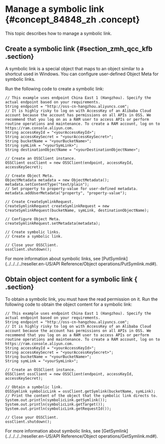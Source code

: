 # Manage a symbolic link {#concept_84848_zh .concept}

This topic describes how to manage a symbolic link.

## Create a symbolic link {#section_zmh_qcc_kfb .section}

A symbolic link is a special object that maps to an object similar to a shortcut used in Windows. You can configure user-defined Object Meta for symbolic links.

Run the following code to create a symbolic link:

```language-java
// This example uses endpoint China East 1 (Hangzhou). Specify the actual endpoint based on your requirements.
String endpoint = "http://oss-cn-hangzhou.aliyuncs.com";
// It is highly risky to log on with AccessKey of an Alibaba Cloud account because the account has permissions on all APIs in OSS. We recommend that you log on as a RAM user to access APIs or perform routine operations and maintenance. To create a RAM account, log on to https://ram.console.aliyun.com.
String accessKeyId = "<yourAccessKeyId>";
String accessKeySecret = "<yourAccessKeySecret>";
String bucketName = "<yourBucketName>";
String symLink = "<yourSymLink>";
String destinationObjectName = "<yourDestinationObjectName>";

// Create an OSSClient instance.
OSSClient ossClient = new OSSClient(endpoint, accessKeyId, accessKeySecret);

// Create Object Meta.
ObjectMetadata metadata = new ObjectMetadata();
metadata.setContentType("text/plain");
// Set property to property-value for user-defined metadata.
metadata.addUserMetadata("property", "property-value");

// Create CreateSymlinkRequest.
CreateSymlinkRequest createSymlinkRequest = new CreateSymlinkRequest(bucketName, symLink, destinationObjectName);

// Configure Object Meta.
createSymlinkRequest.setMetadata(metadata);

// Create symbolic links.
// Create a symbolic link.

// Close your OSSClient.
ossClient.shutdown();

```

For more information about symbolic links, see [PutSymlink](../../../../reseller.en-US/API Reference/Object operations/PutSymlink.md#).

## Obtain object content for a symbolic link { .section}

To obtain a symbolic link, you must have the read permission on it. Run the following code to obtain the object content for a symbolic link:

```language-java
// This example uses endpoint China East 1 (Hangzhou). Specify the actual endpoint based on your requirements.
String endpoint = "http://oss-cn-hangzhou.aliyuncs.com";
// It is highly risky to log on with AccessKey of an Alibaba Cloud account because the account has permissions on all APIs in OSS. We recommend that you log on as a RAM user to access APIs or perform routine operations and maintenance. To create a RAM account, log on to https://ram.console.aliyun.com.
String accessKeyId = "<yourAccessKeyId>";
String accessKeySecret = "<yourAccessKeySecret>";
String bucketName = "<yourBucketName>";
String symLink = "<yourSymLink>";

// Create an OSSClient instance.
OSSClient ossClient = new OSSClient(endpoint, accessKeyId, accessKeySecret);

// Obtain a symbolic link.
OSSSymlink symbolicLink = ossClient.getSymlink(bucketName, symLink);
// Print the content of the object that the symbolic link directs to.
System.out.println(symbolicLink.getSymlink());
System.out.println(symbolicLink.getTarget());
System.out.println(symbolicLink.getRequestId());

// Close your OSSClient.
ossClient.shutdown();

```

For more information about symbolic links, see [GetSymlink](../../../../reseller.en-US/API Reference/Object operations/GetSymlink.md#).

